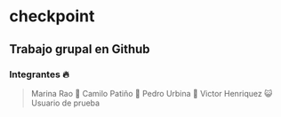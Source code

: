 # checkpoint
## Trabajo grupal en Github
### Integrantes :fire:
>Marina Rao :princess:
>Camilo Patiño :boy:
>Pedro Urbina :boy:
>Victor Henriquez :smiley_cat:
>Usuario de prueba

